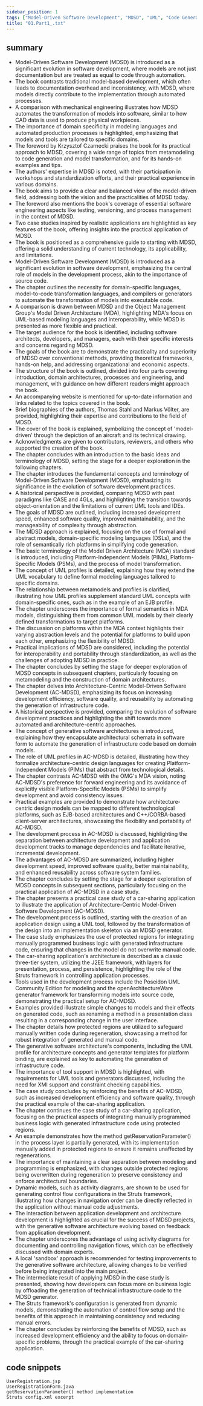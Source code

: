 ```yaml
---
sidebar_position: 1
tags: ["Model-Driven Software Development", "MDSD", "UML", "Code Generation", "Software Architecture", "MDA", "Domain-Specific Languages", "UML Profiles", "Architecture-Centric MDSD", "Generative Software Architectures", "Generative Software Architecture", "Protected Regions", "Dynamic Models", "Struts Framework"]
title: "01.Part1_.txt"
---
```


## summary

- Model-Driven Software Development (MDSD) is introduced as a significant evolution in software development, where models are not just documentation but are treated as equal to code through automation.
- The book contrasts traditional model-based development, which often leads to documentation overhead and inconsistency, with MDSD, where models directly contribute to the implementation through automated processes.
- A comparison with mechanical engineering illustrates how MDSD automates the transformation of models into software, similar to how CAD data is used to produce physical workpieces.
- The importance of domain specificity in modeling languages and automated production processes is highlighted, emphasizing that models and tools are tailored to specific domains.
- The foreword by Krzysztof Czarnecki praises the book for its practical approach to MDSD, covering a wide range of topics from metamodeling to code generation and model transformation, and for its hands-on examples and tips.
- The authors' expertise in MDSD is noted, with their participation in workshops and standardization efforts, and their practical experience in various domains.
- The book aims to provide a clear and balanced view of the model-driven field, addressing both the vision and the practicalities of MDSD today.
- The foreword also mentions the book's coverage of essential software engineering aspects like testing, versioning, and process management in the context of MDSD.
- Two case studies inspired by realistic applications are highlighted as key features of the book, offering insights into the practical application of MDSD.
- The book is positioned as a comprehensive guide to starting with MDSD, offering a solid understanding of current technology, its applicability, and limitations.
- Model-Driven Software Development (MDSD) is introduced as a significant evolution in software development, emphasizing the central role of models in the development process, akin to the importance of source code.
- The chapter outlines the necessity for domain-specific languages, model-to-code transformation languages, and compilers or generators to automate the transformation of models into executable code.
- A comparison is drawn between MDSD and the Object Management Group's Model Driven Architecture (MDA), highlighting MDA's focus on UML-based modeling languages and interoperability, while MDSD is presented as more flexible and practical.
- The target audience for the book is identified, including software architects, developers, and managers, each with their specific interests and concerns regarding MDSD.
- The goals of the book are to demonstrate the practicality and superiority of MDSD over conventional methods, providing theoretical frameworks, hands-on help, and addressing organizational and economic aspects.
- The structure of the book is outlined, divided into four parts covering introduction, domain architectures, processes and engineering, and management, with guidance on how different readers might approach the book.
- An accompanying website is mentioned for up-to-date information and links related to the topics covered in the book.
- Brief biographies of the authors, Thomas Stahl and Markus Völter, are provided, highlighting their expertise and contributions to the field of MDSD.
- The cover of the book is explained, symbolizing the concept of 'model-driven' through the depiction of an aircraft and its technical drawing.
- Acknowledgments are given to contributors, reviewers, and others who supported the creation of the book.
- The chapter concludes with an introduction to the basic ideas and terminology of MDSD, setting the stage for a deeper exploration in the following chapters.
- The chapter introduces the fundamental concepts and terminology of Model-Driven Software Development (MDSD), emphasizing its significance in the evolution of software development practices.
- A historical perspective is provided, comparing MDSD with past paradigms like CASE and 4GLs, and highlighting the transition towards object-orientation and the limitations of current UML tools and IDEs.
- The goals of MDSD are outlined, including increased development speed, enhanced software quality, improved maintainability, and the manageability of complexity through abstraction.
- The MDSD approach is explained, focusing on the use of formal and abstract models, domain-specific modeling languages (DSLs), and the role of semantically rich platforms in simplifying code generation.
- The basic terminology of the Model Driven Architecture (MDA) standard is introduced, including Platform-Independent Models (PIMs), Platform-Specific Models (PSMs), and the process of model transformation.
- The concept of UML profiles is detailed, explaining how they extend the UML vocabulary to define formal modeling languages tailored to specific domains.
- The relationship between metamodels and profiles is clarified, illustrating how UML profiles supplement standard UML concepts with domain-specific ones, such as in the example of an EJB profile.
- The chapter underscores the importance of formal semantics in MDA models, distinguishing them from common UML models by their clearly defined transformations to target platforms.
- The discussion on platforms within the MDA context highlights their varying abstraction levels and the potential for platforms to build upon each other, emphasizing the flexibility of MDSD.
- Practical implications of MDSD are considered, including the potential for interoperability and portability through standardization, as well as the challenges of adopting MDSD in practice.
- The chapter concludes by setting the stage for deeper exploration of MDSD concepts in subsequent chapters, particularly focusing on metamodeling and the construction of domain architectures.
- The chapter delves into Architecture-Centric Model-Driven Software Development (AC-MDSD), emphasizing its focus on increasing development efficiency, software quality, and reusability by automating the generation of infrastructure code.
- A historical perspective is provided, comparing the evolution of software development practices and highlighting the shift towards more automated and architecture-centric approaches.
- The concept of generative software architectures is introduced, explaining how they encapsulate architectural schemata in software form to automate the generation of infrastructure code based on domain models.
- The role of UML profiles in AC-MDSD is detailed, illustrating how they formalize architecture-centric design languages for creating Platform-Independent Models (PIMs) that abstract from technological details.
- The chapter contrasts AC-MDSD with the OMG's MDA vision, noting AC-MDSD's preference for forward engineering and its avoidance of explicitly visible Platform-Specific Models (PSMs) to simplify development and avoid consistency issues.
- Practical examples are provided to demonstrate how architecture-centric design models can be mapped to different technological platforms, such as EJB-based architectures and C++/CORBA-based client-server architectures, showcasing the flexibility and portability of AC-MDSD.
- The development process in AC-MDSD is discussed, highlighting the separation between architecture development and application development tracks to manage dependencies and facilitate iterative, incremental development.
- The advantages of AC-MDSD are summarized, including higher development speed, improved software quality, better maintainability, and enhanced reusability across software system families.
- The chapter concludes by setting the stage for a deeper exploration of MDSD concepts in subsequent sections, particularly focusing on the practical application of AC-MDSD in a case study.
- The chapter presents a practical case study of a car-sharing application to illustrate the application of Architecture-Centric Model-Driven Software Development (AC-MDSD).
- The development process is outlined, starting with the creation of an application design using a UML tool, followed by the transformation of the design into an implementation skeleton via an MDSD generator.
- The case study emphasizes the use of protected regions for integrating manually programmed business logic with generated infrastructure code, ensuring that changes in the model do not overwrite manual code.
- The car-sharing application's architecture is described as a classic three-tier system, utilizing the J2EE framework, with layers for presentation, process, and persistence, highlighting the role of the Struts framework in controlling application processes.
- Tools used in the development process include the Poseidon UML Community Edition for modeling and the openArchitectureWare generator framework for transforming models into source code, demonstrating the practical setup for AC-MDSD.
- Examples provided illustrate simple changes to models and their effects on generated code, such as renaming a method in a presentation class resulting in a corresponding change in the user interface.
- The chapter details how protected regions are utilized to safeguard manually written code during regeneration, showcasing a method for robust integration of generated and manual code.
- The generative software architecture's components, including the UML profile for architecture concepts and generator templates for platform binding, are explained as key to automating the generation of infrastructure code.
- The importance of tool support in MDSD is highlighted, with requirements for UML tools and generators discussed, including the need for XMI support and constraint checking capabilities.
- The case study concludes by reinforcing the benefits of AC-MDSD, such as increased development efficiency and software quality, through the practical example of the car-sharing application.
- The chapter continues the case study of a car-sharing application, focusing on the practical aspects of integrating manually programmed business logic with generated infrastructure code using protected regions.
- An example demonstrates how the method getReservationParameter() in the process layer is partially generated, with its implementation manually added in protected regions to ensure it remains unaffected by regenerations.
- The importance of maintaining a clear separation between modeling and programming is emphasized, with changes outside protected regions being overwritten during regeneration to preserve consistency and enforce architectural boundaries.
- Dynamic models, such as activity diagrams, are shown to be used for generating control flow configurations in the Struts framework, illustrating how changes in navigation order can be directly reflected in the application without manual code adjustments.
- The interaction between application development and architecture development is highlighted as crucial for the success of MDSD projects, with the generative software architecture evolving based on feedback from application development.
- The chapter underscores the advantage of using activity diagrams for documenting and controlling navigation flows, which can be effectively discussed with domain experts.
- A local 'sandbox' approach is recommended for testing improvements to the generative software architecture, allowing changes to be verified before being integrated into the main project.
- The intermediate result of applying MDSD in the case study is presented, showing how developers can focus more on business logic by offloading the generation of technical infrastructure code to the MDSD generator.
- The Struts framework's configuration is generated from dynamic models, demonstrating the automation of control flow setup and the benefits of this approach in maintaining consistency and reducing manual errors.
- The chapter concludes by reinforcing the benefits of MDSD, such as increased development efficiency and the ability to focus on domain-specific problems, through the practical example of the car-sharing application.

## code snippets
```
UserRegistration.jsp
UserRegistrationForm.java
getReservationParameter() method implementation
Struts config.xml excerpt
```
